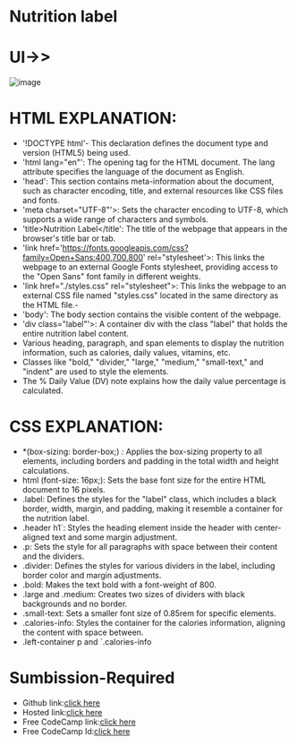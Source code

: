 # Nutrition label

# UI->>
![image](https://github.com/namishagurunani/Nutrition/assets/126158413/2801e960-95e7-4e32-a173-84d2772d506f)

# HTML EXPLANATION:
- '!DOCTYPE html'- This declaration defines the document type and version (HTML5) being used.
- 'html lang="en"': The opening tag for the HTML document. The lang attribute specifies the language of the document as English.
- 'head': This section contains meta-information about the document, such as character encoding, title, and external resources like CSS files and fonts.
- 'meta charset="UTF-8"'>: Sets the character encoding to UTF-8, which supports a wide range of characters and symbols.
- 'title>Nutrition Label</title': The title of the webpage that appears in the browser's title bar or tab.
- 'link href='https://fonts.googleapis.com/css?family=Open+Sans:400,700,800' rel="stylesheet'>: This links the webpage to an external Google Fonts stylesheet, providing access to the "Open Sans" font family in different weights.
- 'link href="./styles.css" rel="stylesheet">: This links the webpage to an external CSS file named "styles.css" located in the same directory as the HTML file.- 
- 'body': The body section contains the visible content of the webpage.
- 'div class="label"'>: A container div with the class "label" that holds the entire nutrition label content.
- Various heading, paragraph, and span elements to display the nutrition information, such as calories, daily values, vitamins, etc.
- Classes like "bold," "divider," "large," "medium," "small-text," and "indent" are used to style the elements.
- The % Daily Value (DV) note explains how the daily value percentage is calculated.

# CSS EXPLANATION:
-  *(box-sizing: border-box;) : Applies the box-sizing property to all elements, including borders and padding in the total width and height calculations.
-  html (font-size: 16px;): Sets the base font size for the entire HTML document to 16 pixels.
- .label: Defines the styles for the "label" class, which includes a black border, width, margin, and padding, making it resemble a container for the nutrition label.
- .header h1`: Styles the heading element inside the header with center-aligned text and some margin adjustment.
- .p: Sets the style for all paragraphs with space between their content and the dividers.
- .divider: Defines the styles for various dividers in the label, including border color and margin adjustments.
- .bold: Makes the text bold with a font-weight of 800.
- .large and .medium: Creates two sizes of dividers with black backgrounds and no border.
- .small-text: Sets a smaller font size of 0.85rem for specific elements.
- .calories-info: Styles the container for the calories information, aligning the content with space between.
- .left-container p and `.calories-info
  
# Sumbission-Required
- Github link:[click here](https://github.com/namishagurunani/Nutrition)
- Hosted link:[click here](https://namishagurunani.github.io/Nutrition/)
- Free CodeCamp link:[click here](https://www.freecodecamp.org/learn/2022/responsive-web-design/learn-typography-by-building-a-nutrition-label/step-67)
- Free CodeCamp Id:[click here](https://www.freecodecamp.org/namisha_gurunani)
